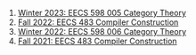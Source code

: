 1. [Winter 2023: EECS 598 005 Category Theory](/teaching/eecs-598-w23)
1. [Fall 2022: EECS 483 Compiler Construction](/teaching/eecs-483-fa22)
1. [Winter 2022: EECS 598 006 Category Theory](/teaching/eecs-598-w22)
1. [Fall 2021: EECS 483 Compiler Construction](/teaching/eecs-483-fa21)
